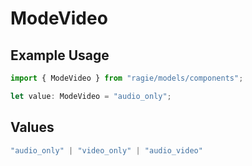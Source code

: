 # ModeVideo

## Example Usage

```typescript
import { ModeVideo } from "ragie/models/components";

let value: ModeVideo = "audio_only";
```

## Values

```typescript
"audio_only" | "video_only" | "audio_video"
```